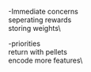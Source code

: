 -Immediate concerns\
seperating rewards\
storing weights\

-priorities\
return with pellets\
encode more features\

